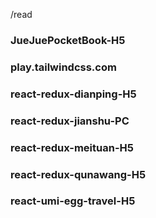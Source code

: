 /read

### JueJuePocketBook-H5

### play.tailwindcss.com

### react-redux-dianping-H5

### react-redux-jianshu-PC

### react-redux-meituan-H5

### react-redux-qunawang-H5

### react-umi-egg-travel-H5

